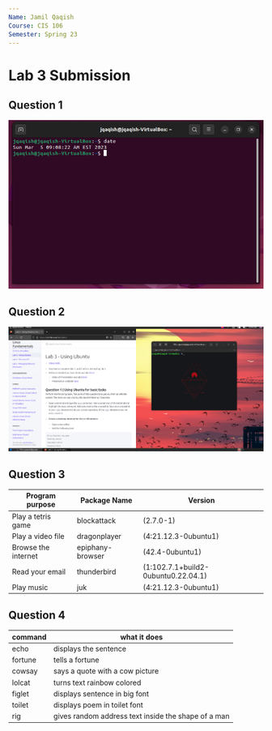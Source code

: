 ```yaml
---
Name: Jamil Qaqish
Course: CIS 106
Semester: Spring 23
---
```


# Lab 3 Submission

## Question 1
![q1.1](q1.1.png)

## Question 2
![q2.1](q2.1.png)

## Question 3

| Program purpose     | Package Name     | Version                             |
| ------------------- | ---------------- | ----------------------------------- |
| Play a tetris game  | blockattack      | (2.7.0-1)                           |
| Play a video file   | dragonplayer     | (4:21.12.3-0ubuntu1)                |
| Browse the internet | epiphany-browser | (42.4-0ubuntu1)                     |
| Read your email     | thunderbird      | (1:102.7.1+build2-0ubuntu0.22.04.1) |
| Play music          | juk              | (4:21.12.3-0ubuntu1)                |

## Question 4

 | command | what it does                                        |
 | ------- | --------------------------------------------------- |
 | echo    | displays the sentence                               |
 | fortune | tells a fortune                                     |
 | cowsay  | says a quote with a cow picture                     |
 | lolcat  | turns text rainbow colored                          |
 | figlet  | displays sentence in big font                       |
 | toilet  | displays poem in toilet font                        |
 | rig     | gives random address text inside the shape of a man |
